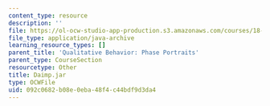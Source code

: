 ```yaml
---
content_type: resource
description: ''
file: https://ol-ocw-studio-app-production.s3.amazonaws.com/courses/18-03sc-differential-equations-fall-2011/092c0682b08e0eba48f4c44bdf9d3da4_Daimp.jar
file_type: application/java-archive
learning_resource_types: []
parent_title: 'Qualitative Behavior: Phase Portraits'
parent_type: CourseSection
resourcetype: Other
title: Daimp.jar
type: OCWFile
uid: 092c0682-b08e-0eba-48f4-c44bdf9d3da4
---
```

